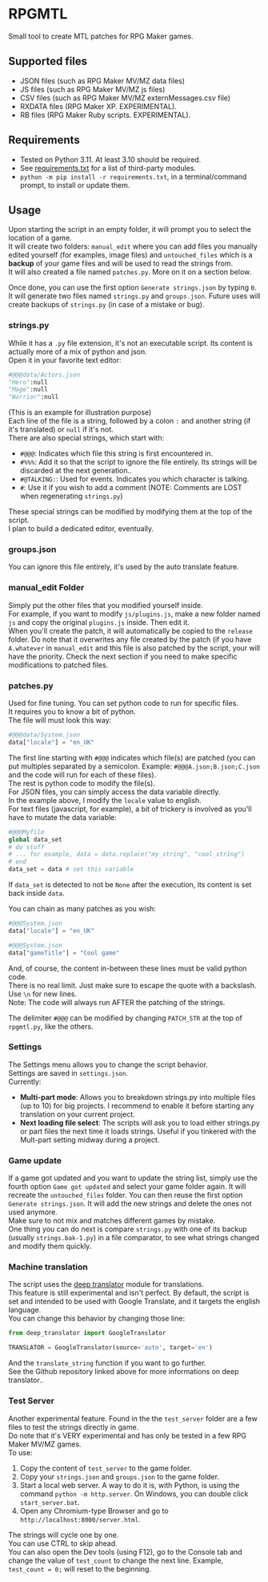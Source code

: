 # RPGMTL  
Small tool to create MTL patches for RPG Maker games.  
  
## Supported files  
* JSON files (such as RPG Maker MV/MZ data files)  
* JS files (such as RPG Maker MV/MZ js files)  
* CSV files (such as RPG Maker MV/MZ externMessages.csv file)  
* RXDATA files (RPG Maker XP. EXPERIMENTAL).  
* RB files (RPG Maker Ruby scripts. EXPERIMENTAL).  
  
## Requirements  
* Tested on Python 3.11. At least 3.10 should be required.
* See [requirements.txt](https://github.com/MizaGBF/RPGMTL/blob/master/requirements.txt) for a list of third-party modules.  
* `python -m pip install -r requirements.txt`, in a terminal/command prompt, to install or update them.  
  
## Usage  
Upon starting the script in an empty folder, it will prompt you to select the location of a game.  
It will create two folders: `manual_edit` where you can add files you manually edited yourself (for examples, image files) and `untouched_files` which is a **backup** of your game files and will be used to read the strings from.  
It will also created a file named `patches.py`. More on it on a section below.  
  
Once done, you can use the first option `Generate strings.json` by typing `0`. It will generate two files named `strings.py` and `groups.json`. Future uses will create backups of `strings.py` (in case of a mistake or bug).  

### strings.py
While it has a `.py` file extension, it's not an executable script. Its content is actually more of a mix of python and json.  
Open it in your favorite text editor:  
```python
#@@@data/Actors.json
"Hero":null
"Mage":null
"Warrior":null
```
(This is an example for illustration purpose)  
Each line of the file is a string, followed by a colon `:` and another string (if it's translated) or `null` if it's not.  
There are also special strings, which start with:  
* `#@@@`: Indicates which file this string is first encountered in.  
* `#%%%`: Add it so that the script to ignore the file entirely. Its strings will be discarded at the next generation..  
* `#@TALKING:`: Used for events. Indicates you which character is talking.  
* `#`: Use it if you wish to add a comment (NOTE: Comments are LOST when regenerating `strings.py`)  
  
These special strings can be modified by modifying them at the top of the script.  
I plan to build a dedicated editor, eventually.  
  
### groups.json  
You can ignore this file entirely, it's used by the auto translate feature.  
  
### manual_edit Folder  
Simply put the other files that you modified yourself inside.  
For example, if you want to modify `js/plugins.js`, make a new folder named `js` and copy the original `plugins.js` inside. Then edit it.  
When you'll create the patch, it will automatically be copied to the `release` folder. Do note that it overwrites any file created by the patch (if you have `A.whatever` in `manual_edit` and this file is also patched by the script, your will have the priority. Check the next section if you need to make specific modifications to patched files.  
  
### patches.py  
Used for fine tuning. You can set python code to run for specific files.  
It requires you to know a bit of python.  
The file will must look this way:  
```python
#@@@data/System.json
data["locale"] = "en_UK"
```  
The first line starting with `#@@@` indicates which file(s) are patched (you can put multiples separated by a semicolon. Example: `#@@@A.json;B.json;C.json` and the code will run for each of these files).  
The rest is python code to modify the file(s).  
For JSON files, you can simply access the data variable directly.  
In the example above, I modify the `locale` value to english.  
For text files (javascript, for example), a bit of trickery is involved as you'll have to mutate the data variable:  
```python
#@@@Myfile
global data_set
# do stuff
# ... for example, data = data.replace("my_string", "cool_string")
# end
data_set = data # set this variable
```  
If `data_set` is detected to not be `None` after the execution, its content is set back inside `data`.  
  
You can chain as many patches as you wish:  
```python
#@@@System.json
data["locale"] = "en_UK"

#@@@System.json
data["gameTitle"] = "Cool game"
```  
  
And, of course, the content in-between these lines must be valid python code.  
There is no real limit. Just make sure to escape the quote with a backslash. Use `\n` for new lines.  
Note: The code will always run AFTER the patching of the strings.  
  
The delimiter `#@@@` can be modified by changing `PATCH_STR` at the top of `rpgmtl.py`, like the others.  
  
### Settings  
The Settings menu allows you to change the script behavior.  
Settings are saved in `settings.json`.  
Currently:  
* **Multi-part mode**: Allows you to breakdown strings.py into multiple files (up to 10) for big projects. I recommend to enable it before starting any translation on your current project.  
* **Next loading file select**: The scripts will ask you to load either strings.py or part files the next time it loads strings. Useful if you tinkered with the Mult-part setting midway during a project.  
  
### Game update  
If a game got updated and you want to update the string list, simply use the fourth option `Game got updated` and select your game folder again. It will recreate the `untouched_files` folder. You can then reuse the first option `Generate strings.json`. It will add the new strings and delete the ones not used anymore.  
Make sure to not mix and matches different games by mistake.  
One thing you can do next is compare `strings.py` with one of its backup (usually `strings.bak-1.py`) in a file comparator, to see what strings changed and modify them quickly.
  
### Machine translation  
The script uses the [deep translator](https://github.com/prataffel/deep_translator) module for translations.  
This feature is still experimental and isn't perfect.
By default, the script is set and intended to be used with Google Translate, and it targets the english language.  
You can change this behavior by changing those line:  
```python
from deep_translator import GoogleTranslator
```  
  
```python
TRANSLATOR = GoogleTranslator(source='auto', target='en')
```  
And the `translate_string` function if you want to go further.  
See the Github repository linked above for more informations on deep translator..  
  
### Test Server  
Another experimental feature.
Found in the the `test_server` folder are a few files to test the strings directly in game.  
Do note that it's VERY experimental and has only be tested in a few RPG Maker MV/MZ games.  
To use:  
1. Copy the content of `test_server` to the game folder.  
2. Copy your `strings.json` and `groups.json` to the game folder.  
3. Start a local web server. A way to do it is, with Python, is using the command `python -m http.server`. On Windows, you can double click `start_server.bat`.  
4. Open any Chromium-type Browser and go to `http://localhost:8000/server.html`.  
  
The strings will cycle one by one.  
You can use CTRL to skip ahead.  
You can also open the Dev tools (using F12), go to the Console tab and change the value of `test_count` to change the next line. Example, `test_count = 0;` will reset to the beginning.  
  
